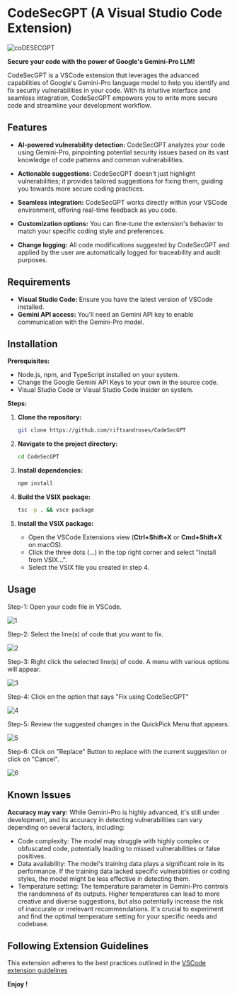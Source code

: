 # CodeSecGPT (A Visual Studio Code Extension)

![coDESECGPT](https://github.com/riftsandroses/CodeSecGPT/assets/63180210/435444ad-c2fe-4f75-95e6-e04308ea741e)

**Secure your code with the power of Google's Gemini-Pro LLM!**

CodeSecGPT is a VSCode extension that leverages the advanced capabilities of Google's Gemini-Pro language model to help you identify and fix security vulnerabilities in your code. With its intuitive interface and seamless integration, CodeSecGPT empowers you to write more secure code and streamline your development workflow.

## Features

* **AI-powered vulnerability detection:** CodeSecGPT analyzes your code using Gemini-Pro, pinpointing potential security issues based on its vast knowledge of code patterns and common vulnerabilities.
  
* **Actionable suggestions:** CodeSecGPT doesn't just highlight vulnerabilities; it provides tailored suggestions for fixing them, guiding you towards more secure coding practices.
  
* **Seamless integration:** CodeSecGPT works directly within your VSCode environment, offering real-time feedback as you code.
  
* **Customization options:** You can fine-tune the extension's behavior to match your specific coding style and preferences.
  
* **Change logging:** All code modifications suggested by CodeSecGPT and applied by the user are automatically logged for traceability and audit purposes.

## Requirements

* **Visual Studio Code:** Ensure you have the latest version of VSCode installed.
* **Gemini API access:** You'll need an Gemini API key to enable communication with the Gemini-Pro model.

## Installation

**Prerequisites:**

* Node.js, npm, and TypeScript installed on your system.
* Change the Google Gemini API Keys to your own in the source code.
* Visual Studio Code or Visual Studio Code Insider on system.

**Steps:**

1. **Clone the repository:**

   ```bash
   git clone https://github.com/riftsandroses/CodeSecGPT
   ```

2. **Navigate to the project directory:**

   ```bash
   cd CodeSecGPT
   ```

3. **Install dependencies:**

   ```bash
   npm install
   ```

4. **Build the VSIX package:**

   ```bash
   tsc -p . && vsce package
   ```

5. **Install the VSIX package:**

      - Open the VSCode Extensions view (**Ctrl+Shift+X** or **Cmd+Shift+X** on macOS).
      - Click the three dots (...) in the top right corner and select "Install from VSIX...".
      - Select the VSIX file you created in step 4.

## Usage

Step-1: Open your code file in VSCode.
   
   ![1](https://github.com/riftsandroses/CodeSecGPT-Enterprise/assets/63180210/cd825c57-94b1-4012-ae5c-e07c5e63bc07)
   
Step-2: Select the line(s) of code that you want to fix.

![2](https://github.com/riftsandroses/CodeSecGPT-Enterprise/assets/63180210/dfcb5e5d-ebc2-4b34-9bb4-6b2fbbdf3d66)

Step-3: Right click the selected line(s) of code. A menu with various options will appear.

![3](https://github.com/riftsandroses/CodeSecGPT-Enterprise/assets/63180210/10e343aa-ecab-4dd2-99fa-0223a9e93185)

Step-4: Click on the option that says "Fix using CodeSecGPT"

![4](https://github.com/riftsandroses/CodeSecGPT-Enterprise/assets/63180210/6a5a24f7-4130-4e9b-94bf-05b6f941c9f7)

Step-5: Review the suggested changes in the QuickPick Menu that appears.

![5](https://github.com/riftsandroses/CodeSecGPT-Enterprise/assets/63180210/8c9fa844-9027-4446-9546-41610efa97a0)

Step-6: Click on "Replace" Button to replace with the current suggestion or click on "Cancel".

![6](https://github.com/riftsandroses/CodeSecGPT-Enterprise/assets/63180210/0a29d8b2-fac0-463a-870e-4f1b2005f53a)


## Known Issues

 **Accuracy may vary:** While Gemini-Pro is highly advanced, it's still under development, and its accuracy in detecting vulnerabilities can vary depending on several factors, including:
- Code complexity: The model may struggle with highly complex or obfuscated code, potentially leading to missed vulnerabilities or false positives.
- Data availability: The model's training data plays a significant role in its performance. If the training data lacked specific vulnerabilities or coding styles, the model might be less effective in detecting them.
- Temperature setting: The temperature parameter in Gemini-Pro controls the randomness of its outputs. Higher temperatures can lead to more creative and diverse suggestions, but also potentially increase the risk of inaccurate or irrelevant recommendations. It's crucial to experiment and find the optimal temperature setting for your specific needs and codebase.

## Following Extension Guidelines

This extension adheres to the best practices outlined in the [VSCode extension guidelines](https://code.visualstudio.com/api/references/extension-guidelines)

**Enjoy !**
